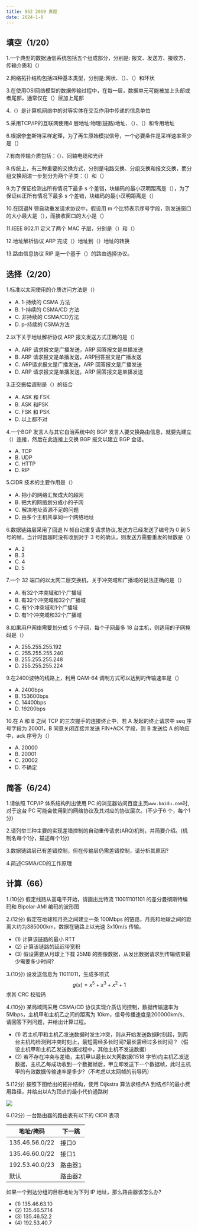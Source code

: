 ```yaml
---
title: 952 2019 真题
date: 2024-1-8
---
```


## 填空（1/20）

1.一个典型的数据通信系统包括五个组成部分，分别是: 报文、发送方、接收方、传输介质和（）

2.网络拓扑结构包括四种基本类型，分别是:网状、（）、（）和环状

3.在使用OSI网络模型的数据传输过程中，在每一层，数据单元可能被加上头部或者尾部，通常仅在（）层加上尾部

4.（）是计算机网络中的对等实体在交互作用中传递的信息单位

5.采用TCP/IP的互联网使用4 层地址:物理(链路)地址、（）、（）和专用地址

6.根据奈奎斯特采样定理，为了再生原始模拟信号，一个必要条件是采样速率至少是（）

7.有向传输介质包括：（）、同轴电缆和光纤

8.传统上，有三种重要的交换方式，分别是电路交换、分组交换和报文交换，而分组交换网进一步划分为两个子类：（）和（）

9.为了保证检测出所有情况下最多 s 个差错，块编码的最小汉明距离是（），为了保证纠正所有情况下最多 s 个差错，块编码的最小汉明距离是（）

10.在回退N 顿自动重发请求协议中，假设用 m 个比特表示序号字段，则发送窗口的大小最大是（），而接收窗口的大小是（）

11.IEEE 802.11 定义了两个 MAC 子层，分别是（）和（）

12.地址解析协议 ARP 完成（）地址到（）地址的转换

13.路由信息协议 RIP 是一个基于（）的路由选择协议。

## 选择（2/20）

1.标准以太网使用的介质访问方法是（）

- A. 1-持续的 CSMA 方法
- B. 1-持续的 CSMA/CD 方法
- C. 非持续的 CSMA/CD方法
- D. p-持续的 CSMA方法

2.以下关于地址解析协议 ARP 报文发送方式正确的是（）

- A. ARP 请求报文是广播发送，ARP 回答报文是单播发送
- B. ARP 请求报文是单播发送，ARP回答报文是广播发送
- C. ARP请求报文是广播发送，ARP 回答报文是广播发送
- D. ARP 请求报文是单播发送，ARP 回答报文是单播发送

3.正交振幅调制是（）的结合

- A. ASK 和 FSK
- B. ASK 和PSK
- C. FSK 和 PSK
- D. 以上都不对

4.一个BGP 发言人与其它自治系统中的 BGP 发言人要交换路由信息，就要先建立（）连接，然后在此连接上交换 BGP 报文以建立 BGP 会话。

- A. TCP
- B. UDP
- C. HTTP
- D. RIP

5.CIDR 技术的主要作用是（）

- A. 把小的网络汇聚成大的超网
- B. 把大的网络划分成小的子网
- C. 解决地址资源不足的问题
- D. 由多个主机共享同一个网络地址

6.数据链路层采用了回退 N 帧自动重复请求协议,发送方已经发送了编号为 0 到 5 号的帧，当计时器超时没有收到对于 3 号的确认，则发送方需要重发的帧数是（）

- A. 2
- B. 3
- C. 4
- D. 5

7.一个 32 端口的以太网二层交换机，关于冲突域和广播域的说法正确的是（）

- A. 有32个冲突域和1个广播域
- B. 有32个冲突域和32个广播域
- C. 有1个冲突域和1个广播域
- D. 有1个冲突域和32个广播域

8.如果用户网络需要划分成 5 个子网，每个子网最多 18 台主机，则适用的子网掩码是（）

- A. 255.255.255.192
- C. 255.255.255.240
- B. 255.255.255.248
- D. 255.255.255.224

9.在2400波特的线路上，利用 QAM-64 调制方式可以达到的传输速率是（）

- A. 2400bps
- B. 153600bps
- C. 14400bps
- D. 19200bps

10.在 A 和 B 之间 TCP 的三次握手的连接终止中，若 A 发起的终止请求中 seq 序号字段为 20001，B 同意关闭连接并发送 FIN+ACK 字段，则 B 发送给 A 的响应中，ack 序号为（）

- A. 20000
- B. 20001
- C. 20002
- D. 不确定

## 简答（6/24）

1.请依照 TCP/IP 体系结构列出使用 PC 的浏览器访问百度主页`www.baidu.com`时,对于这台 PC 可能会使用到的网络协议及其对应的协议层次。(不少于6 个，每个1分)

2.请列举三种主要的实现差错控制的自动重传请求(ARQ)机制，并简要介绍。(机制名每个1分，描述每个1分)

3.数据链路层已有差错控制，但在传输层仍需差错控制，请分析其原因?

4.简述CSMA/CD的工作原理

## 计算（66）

1.(10分) 假定线路从高电平开始，请画出比特流 110011101101 的差分曼彻斯特编码和 Bipolar-AMI 编码的波形图

2.(12分) 假定在地球和月亮之间建立一条 100Mbps 的链路，月亮和地球之间的距离大约为385000km，数据在链路上以光速 3x10m/s 传输。

- (1) 计算该链路的最小 RTT
- (2) 计算该链路的延迟带宽积
- (3) 假设需要从月球上下载 25MB 的图像数据，从发出数据请求到传输结束最少需要多少时间?

3.(10分) 设发送信息为 11011011，生成多项式
$$
g(x)=x^5+x^3+x^2+1
$$
求其 CRC 校验码

4.(10分) 某局域网采用 CSMA/CD 协议实现介质访问控制，数据传输速率为 5Mbps，主机甲和主机乙之间的距离为 10km，信号传播速度是200000km/s、请回答下列问题，并给出计算过程。

- (1) 若主机甲和主机乙发送数据时发生冲突，则从开始发送数据时刻起，到两台主机均检测到冲突时刻止，最短需经多长时间?最长需经过多长时间？（假设主机甲和主机乙发送数据过程中，其他主机不发送数据）
- (2) 若不存在冲突与差错，主机甲以最长以大网数据(1518 字节)向主机乙发送数据，主机乙每成功收到一个数据帧后，甲立即发送下一个数据帧，此时主机甲的有效数据传输速率是多少?（不考虑以太网帧的前导码）

5.(12分) 按照下图给出的拓扑结构，使用 Dijkstra 算法求结点A 到结点F的最小费用路径，并给出以A为顶点的最小代价通路树

<img src="./assets/graph.jpg">

6.(12分) 一台路由器的路由表有以下的 CIDR 表项

| 地址/掩码      | 下一跳  |
| -------------- | ------- |
| 135.46.56.0/22 | 接口0   |
| 135.46.60.0/22 | 接口1   |
| 192.53.40.0/23 | 路由器1 |
| 默认           | 路由器2 |

如果一个到达分组的目标地址为下列 IP 地址，那么路由器该怎么办?

- (1) 135.46.63.10
- (2) 135.46.57.14
- (3) 135.46.52.2
- (4) 192.53.40.7

